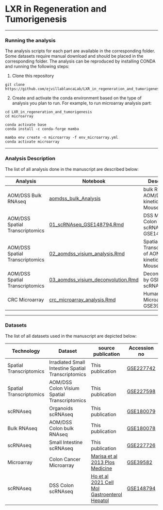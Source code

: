 # LXR in Regeneration and Tumorigenesis

***
### Running the analysis

The analysis scripts for each part are available in the corresponding folder. Some datasets require manual download and should be placed in the corresponding folder. The analysis can be reproduced by installing CONDA and running the following steps:
1. Clone this repository
```
git clone https://github.com/ejvillablancaLab/LXR_in_regeneration_and_tumorigenesis.git
```

2. Create and activate the conda environment based on the type of analysis you plan to run. For example, to run microarray analysis part:
```
cd LXR_in_regeneration_and_tumorigenesis
cd microarray

conda activate base
conda install -c conda-forge mamba

mamba env create -n microarray -f env_microarray.yml
conda activate microarray
```
***
### Analysis Description

The list of all analysis done in the manuscript are described below:

| Analysis | Notebook | Description | Conda Environment | Figure |
|----------|----------|-------------|-------------------|--------|
| AOM/DSS Bulk RNAseq | [aomdss_bulk_Analysis](https://github.com/ejvillablancaLab/LXR_in_regeneration_and_tumorigenesis/blob/main/AOMDSS_bulk/aomdss_bulk_Analysis.Rmd) | bulk RNAseq of AOM/DSS kinetics in Mouse Colon | [aomdss_bulk_env.yml](https://github.com/ejvillablancaLab/LXR_in_regeneration_and_tumorigenesis/blob/main/AOMDSS_bulk/aomdss_bulk_env.yml) | Fig. 4.c |
| AOM/DSS Spatial Transcriptomics | [01_scRNAseq_GSE148794.Rmd](https://github.com/ejvillablancaLab/LXR_in_regeneration_and_tumorigenesis/blob/main/AOMDSS_visium/01_scRNAseq_GSE148794.Rmd) | DSS Mouse Colon scRNAseq GSE148794 | [aomdss_visium_env.yml](https://github.com/ejvillablancaLab/LXR_in_regeneration_and_tumorigenesis/blob/main/AOMDSS_visium/aomdss_visium_env.yml) | Fig. 4.d, S10.l |
| AOM/DSS Spatial Transcriptomics | [02_aomdss_visium_analysis.Rmd](https://github.com/ejvillablancaLab/LXR_in_regeneration_and_tumorigenesis/blob/main/AOMDSS_visium/02_aomdss_visium_analysis.Rmd) | Spatial Transcriptomics of AOM/DSS kinetics in Mouse Colon | [aomdss_visium_env.yml](https://github.com/ejvillablancaLab/LXR_in_regeneration_and_tumorigenesis/blob/main/AOMDSS_visium/aomdss_visium_env.yml) | Fig. 4.d, S10.l |
| AOM/DSS Spatial Transcriptomics | [03_aomdss_visium_deconvolution.Rmd](https://github.com/ejvillablancaLab/LXR_in_regeneration_and_tumorigenesis/blob/main/AOMDSS_visium/03_aomdss_visium_deconvolution.Rmd) | Deconvolution by GSE148794 scRNAseq data | [aomdss_visium_env.yml](https://github.com/ejvillablancaLab/LXR_in_regeneration_and_tumorigenesis/blob/main/AOMDSS_visium/aomdss_visium_env.yml) | Fig. 4.d, S10.l |
| CRC Microarray | [crc_microarray_analysis.Rmd](https://github.com/ejvillablancaLab/LXR_in_regeneration_and_tumorigenesis/blob/main/CRC_Microarray/crc_microarray_analysis.Rmd) | Human CRC Microarray GSE39582 | [crc_microarray_env.yml](https://github.com/ejvillablancaLab/LXR_in_regeneration_and_tumorigenesis/blob/main/CRC_Microarray/crc_microarray_env.yml) | Fig. S11.c |



***
### Datasets

The list of all datasets used in the manuscript are depicted below:

| Technology | Dataset | source publication | Accession no |
|------------|---------|--------------------|--------------|
| Spatial Transcriptomics | Irradiated Small Intestine Spatial Transcriptomics | This publication | [GSE227742](https://www.ncbi.nlm.nih.gov/geo/query/acc.cgi?acc=GSE227742) |
| Spatial Transcriptomics | AOM/DSS Colon Visium Spatial Transcriptomics | This publication | [GSE227598](https://www.ncbi.nlm.nih.gov/geo/query/acc.cgi?acc=GSE227598) |
| scRNAseq | Organoids scRNAseq | This publication | [GSE180079](https://www.ncbi.nlm.nih.gov/geo/query/acc.cgi?acc=GSE180079) |
| Bulk RNAseq | AOM/DSS Colon bulk RNAseq | This publication | [GSE180078](https://www.ncbi.nlm.nih.gov/geo/query/acc.cgi?acc=GSE180078) |
| scRNAseq | Small Intestine scRNAseq | This publication | [GSE227726](https://www.ncbi.nlm.nih.gov/geo/query/acc.cgi?acc=GSE227726) |
| Microarray | Colon Cancer Microarray  | [Marisa et al 2013 Plos Medicine](https://journals.plos.org/plosmedicine/article?id=10.1371/journal.pmed.1001453) | [GSE39582](https://www.ncbi.nlm.nih.gov/geo/query/acc.cgi?acc=GSE39582) |
| scRNAseq | DSS Colon scRNAseq  | [Ho et al 2021 Cell Mol Gastroenterol Hepatol](https://www.sciencedirect.com/science/article/pii/S2352345X21000758?via%3Dihub) | [GSE148794](https://www.ncbi.nlm.nih.gov/geo/query/acc.cgi?acc=GSE148794) |
